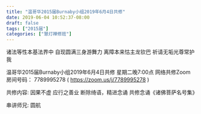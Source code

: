 ```yaml
---
title: "温哥华2015届Burnaby小组2019年6月4日共修"
date: 2019-06-04 10:52:37-08:00
draft: false
tags: ["2015届"]
categories: ["慧灯禅修班"]
---
```

诸法等性本基法界中 自现圆满三身游舞力
离障本来怙主龙钦巴 祈请无垢光尊常护我

温哥华2015届Burnaby小组2019年6月4日共修
星期二晚7:00点
网络共修Zoom房间号码： 7789995278 ( https://zoom.us/j/7789995278 )

共修内容:
因果不虚 应行之善业 断除绮语，精进念诵
共修念诵《诸佛菩萨名号集》

串讲师兄: 圆航
